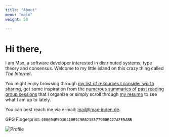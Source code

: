 ```yaml
---
title: "About"
menu: "main"
weight: 50

---
```


# Hi there,

I am Max, a software developer interested in distributed systems, type theory
and consensus. Welcome to my little island on this crazy thing called _The
Internet_.

You might enjoy browsing through [my list of resources I consider worth
sharing](/misc), get some inspiration from the [numerous summaries of past
reading group sessions](/blog) that I organize or simply scroll through [my
resume](/resume) to see what I am up to lately.

You can best reach me via e-mail: mail@max-inden.de.

GPG Fingerprint: `080694E5D36410B9C9B62185779B0E427AFE5ABB`

![Profile](/static/profile.JPG)
